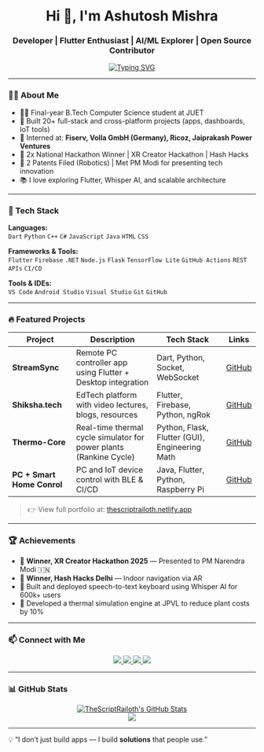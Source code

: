 <h1 align="center">Hi 👋, I'm Ashutosh Mishra</h1>
<h3 align="center">Developer | Flutter Enthusiast | AI/ML Explorer | Open Source Contributor</h3>

<p align="center">
  <a href="https://git.io/typing-svg"><img src="https://readme-typing-svg.demolab.com?font=Fira+Code&pause=1000&width=435&lines=Flutter+%7C+Android+%7C+Node.js+%7C+Python;Built+20%2B+real-world+projects+;Interned+at+Fiserv%2C+Volla+GmbH%2C+JPVL%2C+Ricoz+;Presented+to+the+PM+of+India+%F0%9F%87%AE%F0%9F%87%B3;+I+build+impactful+tech+that+ships!+%F0%9F%9A%80" alt="Typing SVG" /></a>
</p>

---

### 👨‍💻 About Me
- 🧑‍🎓 Final-year B.Tech Computer Science student at JUET
- 🧠 Built 20+ full-stack and cross-platform projects (apps, dashboards, IoT tools)
- 💼 Interned at: **Fiserv, Volla GmbH (Germany), Ricoz, Jaiprakash Power Ventures**
- 🥇 2x National Hackathon Winner | XR Creator Hackathon | Hash Hacks
- 🧾 2 Patents Filed (Robotics) | Met PM Modi for presenting tech innovation
- 📚 I love exploring Flutter, Whisper AI, and scalable architecture

---

### 🚀 Tech Stack
**Languages:**  
`Dart` `Python` `C++` `C#` `JavaScript` `Java` `HTML` `CSS`

**Frameworks & Tools:**  
`Flutter` `Firebase` `.NET` `Node.js` `Flask` `TensorFlow Lite` `GitHub Actions` `REST APIs` `CI/CD`

**Tools & IDEs:**  
`VS Code` `Android Studio` `Visual Studio` `Git` `GitHub`

---

### 🔥 Featured Projects

| Project | Description | Tech Stack | Links |
|--------|-------------|------------|-------|
| **StreamSync** | Remote PC controller app using Flutter + Desktop integration | Dart, Python, Socket, WebSocket | [GitHub](https://github.com/TheScriptRailoth/stream-sync) |
| **Shiksha.tech** | EdTech platform with video lectures, blogs, resources | Flutter, Firebase, Python, ngRok | [GitHub](https://github.com/TheScriptRailoth/SHIKSHA.TECH) |
| **Thermo-Core**	 | Real-time thermal cycle simulator for power plants (Rankine Cycle) | Python, Flask, Flutter (GUI), Engineering Math | [GitHub](https://github.com/TheScriptRailoth/thermo-core) |
| **PC + Smart Home Conrol** | PC and IoT device control with BLE & CI/CD | Java, Flutter, Python, Raspberry Pi | [GitHub](https://github.com/TheScriptRailoth/stream-sync) |

> 👉 View full portfolio at: [thescriptrailoth.netlify.app](https://thescriptrailoth.netlify.app/)

---

### 🏆 Achievements
- 🥇 **Winner, XR Creator Hackathon 2025** — Presented to PM Narendra Modi 🇮🇳
- 🥇 **Winner, Hash Hacks Delhi** — Indoor navigation via AR
- 🧪 Built and deployed speech-to-text keyboard using Whisper AI for 600k+ users
- 🧠 Developed a thermal simulation engine at JPVL to reduce plant costs by 10%

---

### 📫 Connect with Me

<p align="center">
  <a href="https://www.linkedin.com/in/thescriptrailoth/" target="_blank">
    <img src="https://img.shields.io/badge/LinkedIn-blue?style=for-the-badge&logo=linkedin" />
  </a>
  <a href="mailto:am3718440@gmail.com">
    <img src="https://img.shields.io/badge/Gmail-red?style=for-the-badge&logo=gmail&logoColor=white" />
  </a>
  <a href="https://github.com/TheScriptRailoth">
    <img src="https://img.shields.io/badge/GitHub-000?style=for-the-badge&logo=github" />
  </a>
  <a href="https://thescriptrailoth.hashnode.dev">
    <img src="https://img.shields.io/badge/Blog-black?style=for-the-badge&logo=hashnode" />
  </a>
</p>

---

### 📊 GitHub Stats

<p align="center">
    <a href="https://awesome-github-stats.azurewebsites.net/index.html??cardType=level&theme=highcontrast&preferLogin=false">    <img  alt="TheScriptRailoth's GitHub Stats" src="https://awesome-github-stats.azurewebsites.net/user-stats/TheScriptRailoth?cardType=level&theme=highcontrast&preferLogin=false" />  </a>
  <br>
  <img src="https://github-readme-streak-stats.herokuapp.com/?user=TheScriptRailoth&theme=dark" />
</p>

---

💡 “I don’t just build apps — I build **solutions** that people use.”
